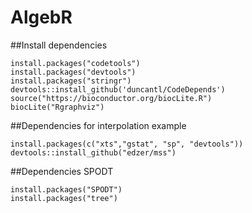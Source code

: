 # AlgebR

##Install dependencies
```
install.packages("codetools")
install.packages("devtools")
install.packages("stringr")
devtools::install_github('duncantl/CodeDepends')
source("https://bioconductor.org/biocLite.R")
biocLite("Rgraphviz")
```
##Dependencies for interpolation example
```
install.packages(c("xts","gstat", "sp", "devtools"))
devtools::install_github("edzer/mss")
```
##Dependencies SPODT
```
install.packages("SPODT")
install.packages("tree")
```
